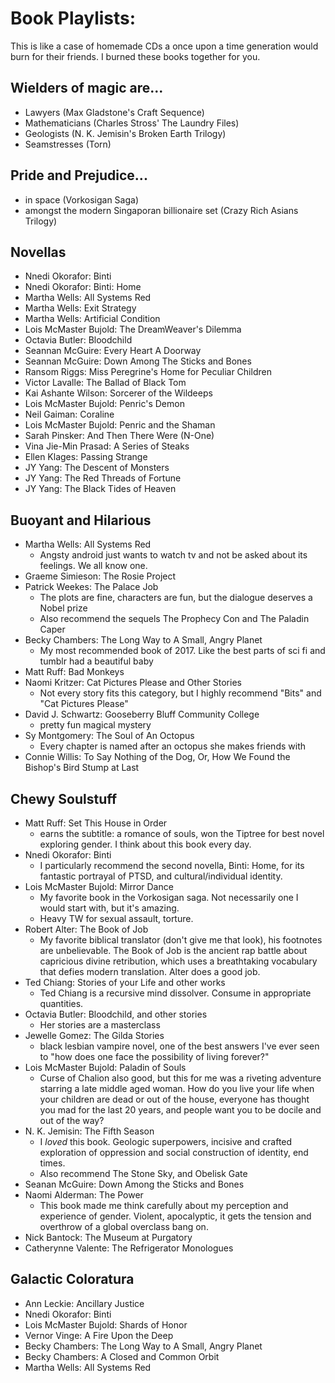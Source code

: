 # Book Playlists:
This is like a case of homemade CDs a once upon a time generation would burn for their friends. I burned these books together for you.

## Wielders of magic are...
- Lawyers (Max Gladstone's Craft Sequence)
- Mathematicians (Charles Stross' The Laundry Files)
- Geologists (N. K. Jemisin's Broken Earth Trilogy)
- Seamstresses (Torn)

## Pride and Prejudice...
- in space (Vorkosigan Saga)
- amongst the modern Singaporan billionaire set (Crazy Rich Asians Trilogy)

## Novellas
- Nnedi Okorafor: Binti
- Nnedi Okorafor: Binti: Home
- Martha Wells: All Systems Red
- Martha Wells: Exit Strategy
- Martha Wells: Artificial Condition
- Lois McMaster Bujold: The DreamWeaver's Dilemma
- Octavia Butler: Bloodchild
- Seannan McGuire: Every Heart A Doorway
- Seannan McGuire: Down Among The Sticks and Bones
- Ransom Riggs: Miss Peregrine's Home for Peculiar Children
- Victor Lavalle: The Ballad of Black Tom
- Kai Ashante Wilson: Sorcerer of the Wildeeps
- Lois McMaster Bujold: Penric's Demon
- Neil Gaiman: Coraline
- Lois McMaster Bujold: Penric and the Shaman
- Sarah Pinsker: And Then There Were (N-One)
- Vina Jie-Min Prasad: A Series of Steaks
- Ellen Klages: Passing Strange
- JY Yang: The Descent of Monsters
- JY Yang: The Red Threads of Fortune
- JY Yang: The Black Tides of Heaven


## Buoyant and Hilarious
- Martha Wells: All Systems Red
  - Angsty android just wants to watch tv and not be asked about its feelings. We all know one.
- Graeme Simieson: The Rosie Project
- Patrick Weekes: The Palace Job
  - The plots are fine, characters are fun, but the dialogue deserves a Nobel prize
  - Also recommend the sequels The Prophecy Con and The Paladin Caper
- Becky Chambers: The Long Way to A Small, Angry Planet
  - My most recommended book of 2017. Like the best parts of sci fi and tumblr had a beautiful baby
- Matt Ruff: Bad Monkeys
- Naomi Kritzer: Cat Pictures Please and Other Stories
  - Not every story fits this category, but I highly recommend "Bits" and "Cat Pictures Please"
- David J. Schwartz: Gooseberry Bluff Community College
  - pretty fun magical mystery
- Sy Montgomery: The Soul of An Octopus
  - Every chapter is named after an octopus she makes friends with
- Connie Willis: To Say Nothing of the Dog, Or, How We Found the Bishop's Bird Stump at Last

## Chewy Soulstuff
- Matt Ruff: Set This House in Order
  - earns the subtitle: a romance of souls, won the Tiptree for best novel exploring gender. I think about this book every day.
- Nnedi Okorafor: Binti
  - I particularly recommend the second novella, Binti: Home, for its fantastic portrayal of PTSD, and cultural/individual identity.
- Lois McMaster Bujold: Mirror Dance
  - My favorite book in the Vorkosigan saga. Not necessarily one I would start with, but it's amazing.
  - Heavy TW for sexual assault, torture.
- Robert Alter: The Book of Job
  - My favorite biblical translator (don't give me that look), his footnotes are unbelievable. The Book of Job is the ancient rap battle about capricious divine retribution, which uses a breathtaking vocabulary that defies modern translation. Alter does a good job.
- Ted Chiang: Stories of your Life and other works
  - Ted Chiang is a recursive mind dissolver. Consume in appropriate quantities.
- Octavia Butler: Bloodchild, and other stories
  - Her stories are a masterclass
- Jewelle Gomez: The Gilda Stories
  - black lesbian vampire novel, one of the best answers I've ever seen to "how does one face the possibility of living forever?"
- Lois McMaster Bujold: Paladin of Souls
  - Curse of Chalion also good, but this for me was a riveting adventure starring a late middle aged woman. How do you live your life when your children are dead or out of the house, everyone has thought you mad for the last 20 years, and people want you to be docile and out of the way?
- N. K. Jemisin: The Fifth Season
  - I *loved* this book. Geologic superpowers, incisive and crafted exploration of oppression and social construction of identity, end times.
  - Also recommend The Stone Sky, and Obelisk Gate
- Seanan McGuire: Down Among the Sticks and Bones
- Naomi Alderman: The Power
  - This book made me think carefully about my perception and experience of gender. Violent, apocalyptic, it gets the tension and overthrow of a global overclass bang on.
- Nick Bantock: The Museum at Purgatory
- Catherynne Valente: The Refrigerator Monologues

## Galactic Coloratura
- Ann Leckie: Ancillary Justice
- Nnedi Okorafor: Binti
- Lois McMaster Bujold: Shards of Honor
- Vernor Vinge: A Fire Upon the Deep
- Becky Chambers: The Long Way to A Small, Angry Planet
- Becky Chambers: A Closed and Common Orbit
- Martha Wells: All Systems Red
